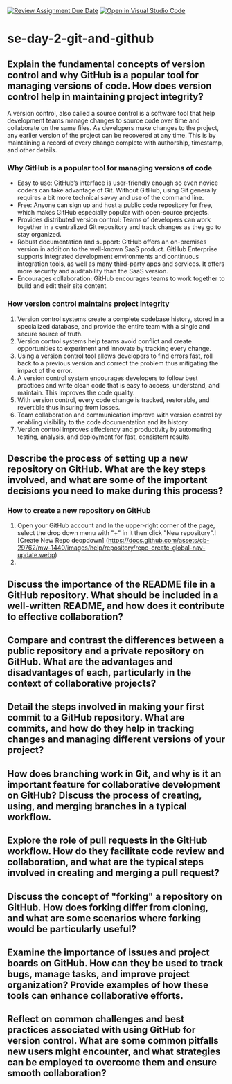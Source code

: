 [![Review Assignment Due Date](https://classroom.github.com/assets/deadline-readme-button-22041afd0340ce965d47ae6ef1cefeee28c7c493a6346c4f15d667ab976d596c.svg)](https://classroom.github.com/a/8wgCKhpZ)
[![Open in Visual Studio Code](https://classroom.github.com/assets/open-in-vscode-2e0aaae1b6195c2367325f4f02e2d04e9abb55f0b24a779b69b11b9e10269abc.svg)](https://classroom.github.com/online_ide?assignment_repo_id=18761994&assignment_repo_type=AssignmentRepo)
# se-day-2-git-and-github
## Explain the fundamental concepts of version control and why GitHub is a popular tool for managing versions of code. How does version control help in maintaining project integrity?
A version control, also called a source control is a software tool that help development teams manage changes to source code over time and collaborate on the same files. As developers make changes to the project, any earlier version of the project can be recovered at any time. This is by maintaining a record of every change complete with authorship, timestamp, and other details. 
### Why GitHub is a popular tool for managing versions of code
* Easy to use: GitHub’s interface is user-friendly enough so even novice coders can take advantage of Git. Without GitHub, using Git generally requires a bit more technical savvy and use of the command line.
* Free: Anyone can sign up and host a public code repository for free, which makes GitHub especially popular with open-source projects.
* Provides distributed version control: Teams of developers can work together in a centralized Git repository and track changes as they go to stay organized.
* Robust documentation and support: GitHub offers an on-premises version in addition to the well-known SaaS product. GitHub Enterprise supports integrated development environments and continuous integration tools, as well as many third-party apps and services. It offers more security and auditability than the SaaS version.
* Encourages collaboration: GitHub encourages teams to work together to build and edit their site content.
### How version control maintains project integrity
1. Version control systems create a complete codebase history, stored in a specialized database, and provide the entire team with a single and secure source of truth.
2. Version control systems help teams avoid conflict and create opportunities to experiment and innovate by tracking every change.
3. Using a version control tool allows developers to find errors fast, roll back to a previous version and correct the problem thus mitigating the impact of the error.
4.  A version control system encourages developers to follow best practices and write clean code that is easy to access, understand, and maintain. This Improves the code quality.
5. With version control, every code change is tracked, restorable, and revertible thus insuring from losses.
6. Team collaboration and communication improve with version control by enabling visibility to the code documentation and its history.
7. Version control improves effeciency and productivity by automating testing, analysis, and deployment for fast, consistent results.

## Describe the process of setting up a new repository on GitHub. What are the key steps involved, and what are some of the important decisions you need to make during this process?
### How to create a new repository on GitHub
1. Open your GitHub account and In the upper-right corner of the page, select the drop down menu with "+" in it then click "New repository".! [Create New Repo deopdown] (https://docs.github.com/assets/cb-29762/mw-1440/images/help/repository/repo-create-global-nav-update.webp)
2. 

## Discuss the importance of the README file in a GitHub repository. What should be included in a well-written README, and how does it contribute to effective collaboration?

## Compare and contrast the differences between a public repository and a private repository on GitHub. What are the advantages and disadvantages of each, particularly in the context of collaborative projects?

## Detail the steps involved in making your first commit to a GitHub repository. What are commits, and how do they help in tracking changes and managing different versions of your project?

## How does branching work in Git, and why is it an important feature for collaborative development on GitHub? Discuss the process of creating, using, and merging branches in a typical workflow.

## Explore the role of pull requests in the GitHub workflow. How do they facilitate code review and collaboration, and what are the typical steps involved in creating and merging a pull request?

## Discuss the concept of "forking" a repository on GitHub. How does forking differ from cloning, and what are some scenarios where forking would be particularly useful?

## Examine the importance of issues and project boards on GitHub. How can they be used to track bugs, manage tasks, and improve project organization? Provide examples of how these tools can enhance collaborative efforts.

## Reflect on common challenges and best practices associated with using GitHub for version control. What are some common pitfalls new users might encounter, and what strategies can be employed to overcome them and ensure smooth collaboration?
